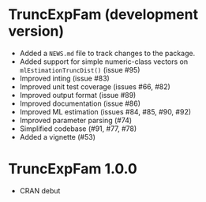 # TruncExpFam (development version)

* Added a `NEWS.md` file to track changes to the package.
* Added support for simple numeric-class vectors on `mlEstimationTruncDist()` (issue #95)
* Improved inting (issue #83)
* Improved unit test coverage (issues #66, #82)
* Improved output format (issue #89)
* Improved documentation (issue #86)
* Improved ML estimation (issues #84, #85, #90, #92)
* Improved parameter parsing (#74)
* Simplified codebase (#91, #77, #78)
* Added a vignette (#53)

# TruncExpFam 1.0.0

* CRAN debut
